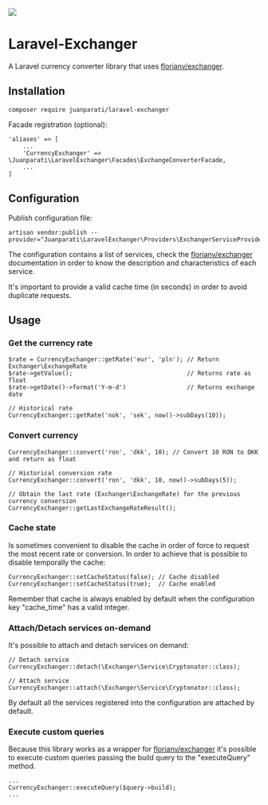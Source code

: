 ![](https://api.travis-ci.com/juanparati/laravel-exchanger.svg?branch=master)

# Laravel-Exchanger

A Laravel currency converter library that uses [florianv/exchanger](https://github.com/florianv/exchanger).


## Installation

    composer require juanparati/laravel-exchanger

Facade registration (optional):

    'aliases' => [
        ...
        'CurrencyExchanger' => \Juanparati\LaravelExchanger\Facades\ExchangeConverterFacade,
        ...
    ]


## Configuration

Publish configuration file:

    artisan vendor:publish --provider="Juanparati\LaravelExchanger\Providers\ExchangerServiceProvider"

The configuration contains a list of services, check the [florianv/exchanger](https://github.com/florianv/exchanger) documentation in order to know the description and characteristics of each service.

It's important to provide a valid cache time (in seconds) in order to avoid duplicate requests.


## Usage


### Get the currency rate

    $rate = CurrencyExchanger::getRate('eur', 'pln'); // Return Exchanger\ExchangeRate
    $rate->getValue();                                // Returns rate as float
    $rate->getDate()->format('Y-m-d')                 // Returns exchange date

    // Historical rate
    CurrencyExchanger::getRate('nok', 'sek', now()->subDays(10));


### Convert currency

    CurrencyExchanger::convert('ron', 'dkk', 10); // Convert 10 RON to DKK and return as float

    // Historical conversion rate 
    CurrencyExchanger::convert('ron', 'dkk', 10, now()->subDays(5));

    // Obtain the last rate (Exchanger\ExchangeRate) for the previous currency conversion
    CurrencyExchanger::getLastExchangeRateResult();


### Cache state

Is sometimes convenient to disable the cache in order of force to request the most recent rate or conversion. In order to achieve that is possible to disable temporally the cache:

    CurrencyExchanger::setCacheStatus(false); // Cache disabled
    CurrencyExchanger::setCacheStatus(true);  // Cache enabled

Remember that cache is always enabled by default when the configuration key "cache_time" has a valid integer.


### Attach/Detach services on-demand

It's possible to attach and detach services on demand:

    // Detach service
    CurrencyExchanger::detach(\Exchanger\Service\Cryptonator::class);

    // Attach service
    CurrencyExchanger::attach(\Exchanger\Service\Cryptonator::class);

By default all the services registered into the configuration are attached by default.


### Execute custom queries

Because this library works as a wrapper for [florianv/exchanger](https://github.com/florianv/exchanger) it's possible to execute custom queries passing the build query to the "executeQuery" method.

    ...
    CurrencyExchanger::executeQuery($query->build);
    ...

